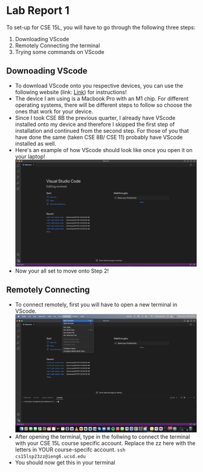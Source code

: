 # Lab Report 1

To set-up for CSE 15L, you will have to go through the following three steps:

1. Downloading VScode
2. Remotely Connecting the terminal 
3. Trying some commands on VScode

## Downoading VScode

* To download VScode onto you respective devices, you can use the following website (link: [Link](https://code.visualstudio.com/)) for instructions! 
* The device I am using is a Macbook Pro with an M1 chip. For different operating systems, there will be different steps to follow so choose the ones that work for your device.
* Since I took CSE 8B the previous quarter, I already have VScode installed onto my device and therefore I skipped the first step of installation and continued from the second step. For those of you that have done the same (taken CSE 8B/ CSE 11) probably have VScode installed as well.
* Here's an example of how VScode should look like once you open it on your laptop! ![Image](vscode.png)
* Now your all set to move onto Step 2!

## Remotely Connecting

* To connect remotely, first you will have to open a new terminal in VScode. ![Image](newterminal.png)
* After opening the terminal, type in the follwing to connect the terminal with your CSE 15L course specific account. Replace the zz here with the letters in YOUR course-specifc account.
`ssh cs15lsp23zz@ieng6.ucsd.edu` 
* You should now get this in your terminal

